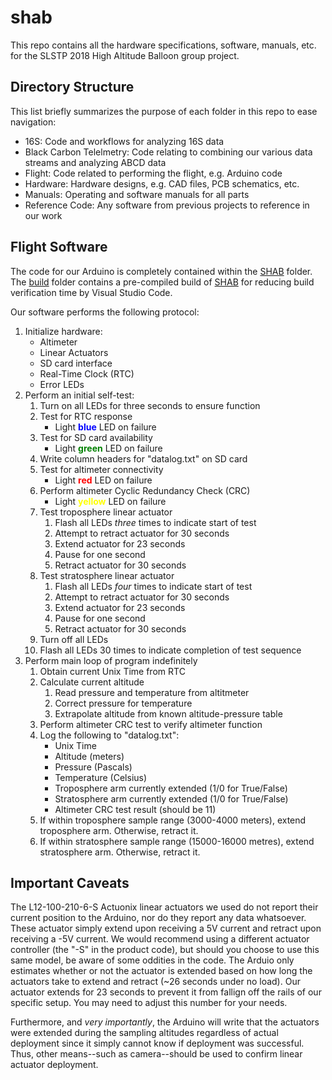 # shab

This repo contains all the hardware specifications, software, manuals, etc. for
the SLSTP 2018 High Altitude Balloon group project.

## Directory Structure

This list briefly summarizes the purpose of each folder in this repo to ease
navigation:

* 16S: Code and workflows for analyzing 16S data
* Black Carbon Telelmetry: Code relating to combining our various data streams
                           and analyzing ABCD data
* Flight: Code related to performing the flight, e.g. Arduino code
* Hardware: Hardware designs, e.g. CAD files, PCB schematics, etc.
* Manuals: Operating and software manuals for all parts
* Reference Code: Any software from previous projects to reference in our work

## Flight Software

The code for our Arduino is completely contained within the [SHAB](flight/SHAB)
folder. The [build](flight/build) folder contains a pre-compiled build of
[SHAB](flight/SHAB) for reducing build verification time by Visual Studio Code.

Our software performs the following protocol:

1. Initialize hardware:
    * Altimeter
    * Linear Actuators
    * SD card interface
    * Real-Time Clock (RTC)
    * Error LEDs
2. Perform an initial self-test:
    1. Turn on all LEDs for three seconds to ensure function
    2. Test for RTC response
        * Light <span style="color:blue">**blue**</span> LED on failure
    3. Test for SD card availability
        * Light <span style="color:green">**green**</span> LED on failure
    4. Write column headers for "datalog.txt" on SD card
    5. Test for altimeter connectivity
        * Light <span style="color:red">**red**</span> LED on failure
    6. Perform altimeter Cyclic Redundancy Check (CRC)
        * Light <span style="color:yellow">**yellow**</span> LED on failure
    7. Test troposphere linear actuator
        1. Flash all LEDs *three* times to indicate start of test
        2. Attempt to retract actuator for 30 seconds
        3. Extend actuator for 23 seconds
        4. Pause for one second
        5. Retract actuator for 30 seconds
    8. Test stratosphere linear actuator
        1. Flash all LEDs *four* times to indicate start of test
        2. Attempt to retract actuator for 30 seconds
        3. Extend actuator for 23 seconds
        4. Pause for one second
        5. Retract actuator for 30 seconds
    9. Turn off all LEDs
    10. Flash all LEDs 30 times to indicate completion of test sequence
3. Perform main loop of program indefinitely
    1. Obtain current Unix Time from RTC
    2. Calculate current altitude
        1. Read pressure and temperature from altitmeter
        2. Correct pressure for temperature
        3. Extrapolate altitude from known altitude-pressure table
    3. Perform altimeter CRC test to verify altimeter function
    4. Log the following to "datalog.txt":
        * Unix Time
        * Altitude (meters)
        * Pressure (Pascals)
        * Temperature (Celsius)
        * Troposphere arm currently extended (1/0 for True/False)
        * Stratosphere arm currently extended (1/0 for True/False)
        * Altimeter CRC test result (should be 11)
    5. If within troposphere sample range (3000-4000 meters),
       extend troposphere arm. Otherwise, retract it.
    6. If within stratosphere sample range (15000-16000 metres),
       extend stratosphere arm. Otherwise, retract it.

## Important Caveats

The L12-100-210-6-S Actuonix linear actuators we used do not report their
current position to the Arduino, nor do they report any data whatsoever.
These actuator simply extend upon receiving a 5V current and retract upon
receiving a -5V current. We would recommend using a different actuator
controller (the "-S" in the product code), but should you choose to use this
same model, be aware of some oddities in the code. The Arduio only estimates
whether or not the actuator is extended based on how long the actuators take
to extend and retract (~26 seconds under no load). Our actuator extends for
23 seconds to prevent it from fallign off the rails of our specific setup.
You may need to adjust this number for your needs.

Furthermore, and *very importantly*, the Arduino will write that the
actuators were extended during the sampling altitudes regardless of actual
deployment since it simply cannot know if deployment was successful. Thus,
other means--such as camera--should be used to confirm linear actuator
deployment.
